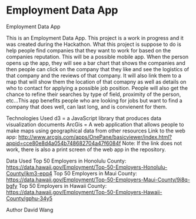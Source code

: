 Employment Data App
=========

Employment Data App

This is an Employment Data App. This project is a work in progress and it was created during the Hackathon. 
What this project is suppose to do is help people find companies that they want to work for based on the companies 
reputation. This will be a possible mobile app. When the person opens up the app, they will see a bar chart that shows
the companies and then people can click on the company that they like and see the logistics of that company and the 
reviews of that company. It will also link them to a map that will show them the location of that comapny as well as
details on who to contact for applying a possible job position. People will also get the chance to refine their
searches by type of field, proximity of the person, etc...This app benefits people who are looking for 
jobs but want to find a company that does well, can last long, and is convienent for them.

Technologies Used
d3 = a JavaScript library that produces data visualization documents
ArcGis = A web application that allows people to make maps using geographical data from other resources
  Link to the web app: http://www.arcgis.com/apps/OnePane/basicviewer/index.html?appid=cce80e8d4a054b748682704a47f6084f
  Note: If the link does not work, there is also a print screen of the web app in the repository.

Data Used
Top 50 Employers in Honolulu County: https://data.hawaii.gov/Employment/Top-50-Employers-Honolulu-County/jkm3-epq4
Top 50 Employers in Maui County: https://data.hawaii.gov/Employment/Top-50-Employers-Maui-County/9i8q-bgfy
Top 50 Employers in Hawaii County: https://data.hawaii.gov/Employment/Top-50-Employers-Hawaii-County/gphu-34y5

Author 
David Wang
